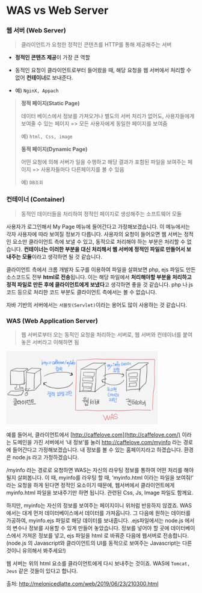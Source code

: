 # WAS vs Web Server

### 웹 서버 (Web Server)

> 클라이언트가 요청한 정적인 콘텐츠를 HTTP를 통해 제공해주는 서버 

- **정적인 콘텐츠 제공**이 가장 큰 역할

- 동적인 요청이 클라이언트로부터 들어왔을 때, 해당 요청을 웹 서버에서 처리할 수 없어 **컨테이너**로 보내준다.

- 예) `NginX, Appach`

  

> **정적 페이지(Static Page)** 
>
> 데이터 베이스에서 정보를 가져오거나 별도의 서버 처리가 없어도, 사용자들에게 보여줄 수 있는 페이지 => 모든 사용자에게 동일한 페이지를 보여줌
>
> 예) `html, Css, image`
>
> **동적 페이지(Dynamic Page)**
>
> 어떤 요청에 의해 서버가 일을 수행하고 해당 결과가 포함된 파일을 보여주는 페이지 => 사용자들마다 다른페이지를 볼 수 있음
>
> 예) `DB조회`



### 컨테이너 (Container)

> 동적인 데이터들을 처리하여 정적인 페이지로 생성해주는 소프트웨어 모듈

사용자가 로그인해서 My Page 메뉴에 들어간다고 가정해보겠습니다. 이 메뉴에서는 각자 사용자에 따라 보여질 정보가 다릅니다. 사용자의 요청이 들어오면 웹 서버는 정적인 요소만 클라이언트 측에 보낼 수 있고, 동적으로 처리해야 하는 부분은 처리할 수 없습니다. **컨테이너는 이러한 부분을 대신 처리해서 웹 서버에 정적인 파일로 만들어서 보내주는 모듈**이라고 생각하면 될 것 같습니다.



클라이언트 측에서 크롬 개발자 도구를 이용하여 파일을 살펴보면 php, ejs 파일도 만든 소스코드도 전부 **html로 전송**됩니다. 이는 해당 파일에서 **처리해야할 부분을 처리하고 정적 파일로 만든 후에 클라이언트에게 보냈다**고 생각하면 좋을 것 같습니다. php 나 js 코드 등으로 처리한 코드 부분도 클라이언트 측에서는 볼 수 없습니다.

자바 기반의 서버에서는 `서블릿(Servlet)`이라는 용어도 많이 사용하는 것 같습니다.



### WAS (Web Application Server)

> 웹 서버로부터 오는 동적인 요청을 처리하는 서버로, 웹 서버와 컨테이너를 붙여놓은 서버라고 이해하면 됨

<img src="image\was.jpeg" alt="was" width="80%" height="80%" />

예를 들어서, 클라이언트에서 [http://caffelove.com](http://caffelove.com/) 이라는 도메인을 가진 서버에서 ‘내 정보’를 눌러 http://caffelove.com/myinfo 라는 경로에 들어간다고 가정해보겠습니다. 내 정보를 볼 수 있는 홈페이지라고 하겠습니다. 환경은 node.js 라고 가정하겠습니다.

/myinfo 라는 경로로 요청하면 WAS는 자신의 라우팅 정보를 통하여 어떤 처리를 해야될지 살펴봅니다. 이 때, myinfo를 라우팅 할 때, ‘myinfo.html 이라는 파일을 보여줘!’ 라는 요청을 하게 된다면 정적인 요소이기 때문에, 웹서버에서 클라이언트에게 myinfo.html 파일을 보내주기만 하면 됩니다. 관련된 Css, Js, Image 파일도 함께요.

하지만, myinfo는 자신의 정보를 보여주는 페이지이니 위처럼 반응하지 않겠죠. WAS에서는 대게 먼저 데이터베이스에서 데이터를 가져옵니다. 그 다음에 원하는 데이터를 가공하여, myinfo.ejs 파일로 해당 데이터를 보내줍니다. .ejs파일에서는 node.js 에서의 변수나 정보를 사용할 수 있게 만들어 놓았습니다. 정보를 넣어야 할 곳에 데이터베이스에서 가져온 정보를 넣고, ejs 파일을 html 로 바꿔준 다음에 웹서버로 전송합니다. (node.js 의 Javascript와 클라이언트의 UI를 동적으로 보여주는 Javascript는 다른 것이니 유의해서 봐주세요!)

웹 서버는 위의 html 요소를 클라이언트에게 다시 보내주는 것이죠. WAS에 `Tomcat, Jeus` 같은 것들이 있다고 합니다.

출처: http://melonicedlatte.com/web/2019/06/23/210300.html